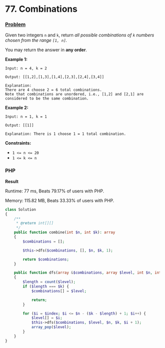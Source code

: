 # 77. Combinations

### [Problem](https://leetcode.com/problems/combinations/description/)

Given two integers `n` and `k`,
return _all possible combinations of `k` numbers chosen from the range `[1, n]`._

You may return the answer in **any order**.

**Example 1:**

```
Input: n = 4, k = 2

Output: [[1,2],[1,3],[1,4],[2,3],[2,4],[3,4]]

Explanation:
There are 4 choose 2 = 6 total combinations.
Note that combinations are unordered, i.e., [1,2] and [2,1] are considered to be the same combination.
```

**Example 2:**

```
Input: n = 1, k = 1

Output: [[1]]

Explanation: There is 1 choose 1 = 1 total combination.
```

**Constraints:**

- `1 <= n <= 20`
- `1 <= k <= n`

### PHP

**Result**

Runtime: 77 ms, Beats 79.17% of users with PHP.

Memory: 115.82 MB, Beats 33.33% of users with PHP.

```php
class Solution
{
    /**
     * @return int[][]
     */
    public function combine(int $n, int $k): array
    {
        $combinations = [];

        $this->dfs($combinations, [], $n, $k, 1);

        return $combinations;
    }

    public function dfs(array &$combinations, array $level, int $n, int $k, int $index): void
    {
        $length = count($level);
        if ($length === $k) {
            $combinations[] = $level;

            return;
        }

        for ($i = $index; $i <= $n - ($k - $length) + 1; $i++) {
            $level[] = $i;
            $this->dfs($combinations, $level, $n, $k, $i + 1);
            array_pop($level);
        }
    }
}
```
